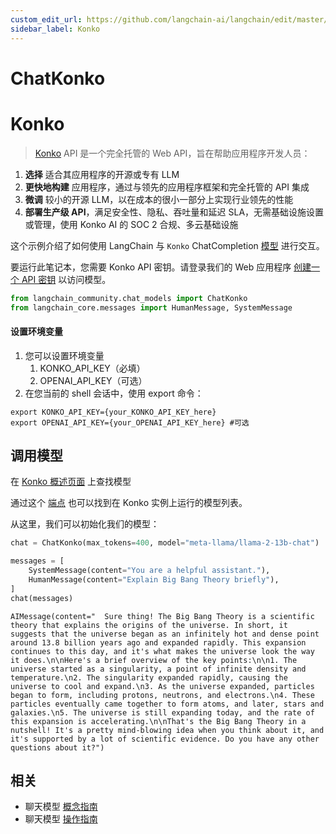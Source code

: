 ```yaml
---
custom_edit_url: https://github.com/langchain-ai/langchain/edit/master/docs/docs/integrations/chat/konko.ipynb
sidebar_label: Konko
---
```


# ChatKonko

# Konko

>[Konko](https://www.konko.ai/) API 是一个完全托管的 Web API，旨在帮助应用程序开发人员：

1. **选择** 适合其应用程序的开源或专有 LLM
2. **更快地构建** 应用程序，通过与领先的应用程序框架和完全托管的 API 集成
3. **微调** 较小的开源 LLM，以在成本的很小一部分上实现行业领先的性能
4. **部署生产级 API**，满足安全性、隐私、吞吐量和延迟 SLA，无需基础设施设置或管理，使用 Konko AI 的 SOC 2 合规、多云基础设施

这个示例介绍了如何使用 LangChain 与 `Konko` ChatCompletion [模型](https://docs.konko.ai/docs/list-of-models#konko-hosted-models-for-chatcompletion) 进行交互。

要运行此笔记本，您需要 Konko API 密钥。请登录我们的 Web 应用程序 [创建一个 API 密钥](https://platform.konko.ai/settings/api-keys) 以访问模型。

```python
from langchain_community.chat_models import ChatKonko
from langchain_core.messages import HumanMessage, SystemMessage
```

#### 设置环境变量

1. 您可以设置环境变量 
   1. KONKO_API_KEY（必填）
   2. OPENAI_API_KEY（可选）
2. 在您当前的 shell 会话中，使用 export 命令：

```shell
export KONKO_API_KEY={your_KONKO_API_KEY_here}
export OPENAI_API_KEY={your_OPENAI_API_KEY_here} #可选
```

## 调用模型

在 [Konko 概述页面](https://docs.konko.ai/docs/list-of-models) 上查找模型

通过这个 [端点](https://docs.konko.ai/reference/get-models) 也可以找到在 Konko 实例上运行的模型列表。

从这里，我们可以初始化我们的模型：


```python
chat = ChatKonko(max_tokens=400, model="meta-llama/llama-2-13b-chat")
```


```python
messages = [
    SystemMessage(content="You are a helpful assistant."),
    HumanMessage(content="Explain Big Bang Theory briefly"),
]
chat(messages)
```



```output
AIMessage(content="  Sure thing! The Big Bang Theory is a scientific theory that explains the origins of the universe. In short, it suggests that the universe began as an infinitely hot and dense point around 13.8 billion years ago and expanded rapidly. This expansion continues to this day, and it's what makes the universe look the way it does.\n\nHere's a brief overview of the key points:\n\n1. The universe started as a singularity, a point of infinite density and temperature.\n2. The singularity expanded rapidly, causing the universe to cool and expand.\n3. As the universe expanded, particles began to form, including protons, neutrons, and electrons.\n4. These particles eventually came together to form atoms, and later, stars and galaxies.\n5. The universe is still expanding today, and the rate of this expansion is accelerating.\n\nThat's the Big Bang Theory in a nutshell! It's a pretty mind-blowing idea when you think about it, and it's supported by a lot of scientific evidence. Do you have any other questions about it?")
```

## 相关

- 聊天模型 [概念指南](/docs/concepts/#chat-models)
- 聊天模型 [操作指南](/docs/how_to/#chat-models)